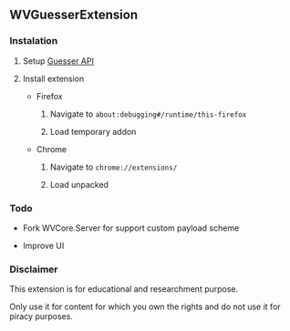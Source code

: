 ## WVGuesserExtension

### Instalation

1. Setup [Guesser API](https://github.com/nilaoda/WVCore.Server)

2. Install extension
   
   * Firefox
     
     1. Navigate to `about:debugging#/runtime/this-firefox`
     
     2. Load temporary addon
   
   * Chrome
   
     1. Navigate to `chrome://extensions/`
     
     2. Load unpacked

### Todo

* Fork WVCore.Server for support custom payload scheme

* Improve UI

### Disclaimer

This extension is for educational and researchment purpose.

Only use it for content for which you own the rights and do not use it for piracy purposes.
